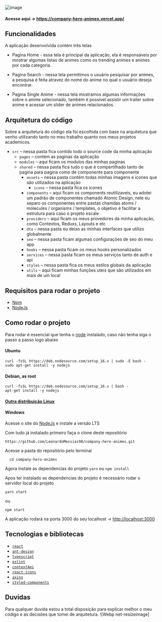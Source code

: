 ![image](https://i.imgur.com/cT4NV0x.png)

#### Acesse aqui -> https://company-hero-animes.vercel.app/

## Funcionalidades

A aplicação desenvolvida contém três telas
 * Pagina Home - essa tela é principal da aplicação, ela é responsáveis por mostrar algumas listas de animes como os trending animes e animes por cada categoria.

 * Pagina Search - nessa tela permitimos o usuário pesquisar por animes, a pesquisa é feita atravez do nome do anime no qual o usuário deseja encontrar.

 * Pagina Single Anime - nessa tela mostramos algumas informações sobre o anime selecionado, também é possível assistir um trailer sobre anime e acessar um slider de animes relacionados.

## Arquitetura do código

Sobre a arquitetura do código ela foi escolhida com base na arquitetura que venho utilizando tanto no meu trabalho quanto nos meus projetos academicos.
  * `src` – nessa pasta fica contido todo o source code da minha aplicação
    *  `pages` – contém as paginas da aplicação
    *  `modules` – aqui ficam os modulos das minhas paginas
    *  `shared` – nessa pasta fica tudo o que é compartilhado tanto de pagina para pagina como de componente para componente
        * `assets` – nessa pasta contém todas minhas imagens e icones que são utilizados na aplicação
          * `icons` – nessa pasta fica os icones
        * `components` – aqui ficam os components reutilizaveis, eu adotei um padrão de componentes chamado Atomic Design, nele eu separo os componentes entre pastas chamdas atoms / molecules / organisms / templates, o objetivo é facilitar a estrutura para caso o projeto escale
        * `providers` – aqui ficam os meus provedores da minha aplicação, como Contextos, Reduxs, Layouts e etc
        * `dto` – nessa pasta eu deixo as minhas interfaces que utilizo globalmente
        * `seo` – nessa pasta ficam algumas configurações de seo do meu app
        * `hooks` – nessa pasta ficam os meus hooks personalizados
        * `services` – nessa pasta ficam os meus serviços tanto de auth e api
        * `styles` – nessa pasta fica os meus estilos globais da aplicação
        * `utils` – aqui ficam minhas funções uteis que são utilizados em mais de um local


## Requisitos para rodar o projeto
- [Npm](https://www.npmjs.com/)
- [NodeJs](https://nodejs.org/en/)

## Como rodar o projeto

Para rodar é essencial que tenha o [node](https://nodejs.org/en/) instalado, caso não tenha siga o passo a passo logo abaixo

#### Ubuntu 
```
curl -fsSL https://deb.nodesource.com/setup_16.x | sudo -E bash -
sudo apt-get install -y nodejs
```

#### Debian, as root
```
curl -fsSL https://deb.nodesource.com/setup_16.x | bash -
apt-get install -y nodejs
```

#### [Outra distribuição Linux](https://nodejs.org/en/download/package-manager/)

#### Windows
Acesse o site do [NodeJs](https://nodejs.org/en/) e instale a versão LTS

Com tudo já instalado primeiro faça o clone deste repositório
```
https://github.com/LeonardoMessias98/company-hero-animes.git
```

Acesse a pasta do repositório pelo terminal
```
  cd company-hero-animes
```

Agora instale as dependencias do projeto
```yarn``` ou ```npm install```

Apos ter instalado as dependencias do projeto é necessário rodar o servidor local do projeto
```
yarn start
```
ou
```
npm start
```

A aplicação rodará na porta 3000 do seu localhost -> [http://localhost:3000](http://localhost:3000/)

## Tecnologias e bibliotecas
* [`react`](https://pt-br.reactjs.org/)
* [`ant-design`](https://ant.design/docs/react/introduce)
* [`typescript`](https://www.typescriptlang.org/)
* [`eslint`](https://eslint.org/)
* [`contextApi`](https://pt-br.reactjs.org/docs/context.html)
* [`react-icons`](https://react-icons.github.io/react-icons/)
* [`axios`](https://github.com/axios/axios)
* [`styled-components`](https://styled-components.com/)

## Duvidas
  Para qualquer duvida estou a total disposição para explicar melhor o meu código e as decisões que tomei de arquitetura. ![Webp net-resizeimage]
